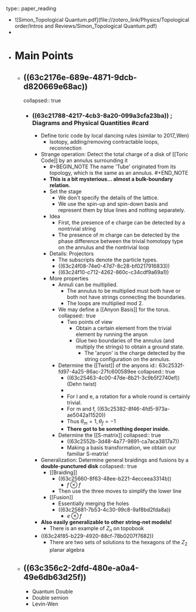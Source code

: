 type:: paper_reading

- ![Simon_Topological Quantum.pdf](file://zotero_link/Physics/Topological order/Intros and Reviews/Simon_Topological Quantum.pdf)
-
- # Main Points
	- ## ((63c2176e-689e-4871-9dcb-d820669e68ac))
	  collapsed:: true
		- ### ((63c21788-4217-4cb3-8a20-099a3cfa23ba)) ; Diagrams and Physical Quantities #card
			- Define toric code by local dancing rules (similar to 2017_Wen)
				- Isotopy, adding/removing contractable loops, reconnection
			- Strange operation: Detect the total charge of a disk of [[Toric Code]] by an annulus surrounding it
				- #+BEGIN_NOTE
				  The name 'Tube' originated from its topology, which is the same as an annulus.
				  #+END_NOTE
				- **This is a bit mysterious... almost a bulk-boundary relation.**
				- Set the stage
					- We don't specify the details of the lattice.
					- We use the spin-up and spin-down basis and represent them by blue lines and nothing separately.
				- Idea
					- First, the presence of e charge can be detected by a nontrivial string
					- The presence of m charge can be detected by the phase difference between the trivial homotopy type on the annulus and the nontrivial loop
				- Details: Projectors
					- The subscripts denote the particle types.
					- ((63c24f08-74e0-47d7-8c28-bf0217916833))
					- ((63c24f10-c712-4262-860c-c34cdf9a69a1))
				- More properties
					- Annuli can be multiplied.
						- The annulus to be multiplied must both have or both not have strings connecting the boundaries.
						- The loops are multiplied mod 2.
					- We may define a [[Anyon Basis]] for the torus.
					  collapsed:: true
						- Two points of view
							- Obtain a certain element from the trivial element by running the anyon
							- Glue two boundaries of the annulus (and multiply the strings) to obtain a ground state.
								- The 'anyon' is the charge detected by the string configuration on the annulus.
					- Determine the [[Twist]] of the anyons
					  id:: 63c2532f-fd97-4a25-86ac-27fc600589ee
					  collapsed:: true
						- ((63c25463-4c00-47de-8b21-3c9b5f2740ef)) (Dehn twist)
						-
						- For I and e, a rotation for a whole round is certainly trivial.
						- For m and f, ((63c25382-8f46-4fd5-973a-ae5042a11520))
						- Thus $\theta_m=1, \theta_f=-1$
						- **There got to be something deeper inside.**
					- Determine the [[S-matrix]]
					  collapsed:: true
						- ((63c2552b-3d48-4a77-9891-ca7aca3817a7))
						- Making a basis transformation, we obtain our familiar S-matrix!
			- Generalization: Determine general braidings and fusions by a **double-punctured disk**
			  collapsed:: true
				- [[Braiding]]
					- ((63c25660-8f63-48ee-b221-4ecceea3314b))
						- $f \otimes f$
					- Then use the three moves to simplify the lower line
				- [[Fusion]]
					- Essentially merging the holes
					- ((63c25681-7b53-4c30-99c8-9af8bd2fda8a))
						- $e \otimes f$
			- **Also easily generalizable to other string-net models!**
				- There is an example of $Z_n$ on topobook
			- ((63c24f85-b229-4920-88cf-78b0207f7682))
				- There are two sets of solutions to the hexagons of the $Z_2$ planar algebra
	- ## ((63c356c2-2dfd-480e-a0a4-49e6db63d25f))
		- Quantum Double
		- Double semion
		- Levin-Wen